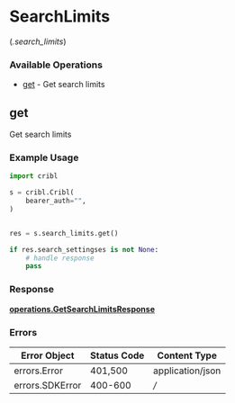 # SearchLimits
(*.search_limits*)

### Available Operations

* [get](#get) - Get search limits

## get

Get search limits

### Example Usage

```python
import cribl

s = cribl.Cribl(
    bearer_auth="",
)


res = s.search_limits.get()

if res.search_settingses is not None:
    # handle response
    pass
```


### Response

**[operations.GetSearchLimitsResponse](../../models/operations/getsearchlimitsresponse.md)**
### Errors

| Error Object     | Status Code      | Content Type     |
| ---------------- | ---------------- | ---------------- |
| errors.Error     | 401,500          | application/json |
| errors.SDKError  | 400-600          | */*              |
